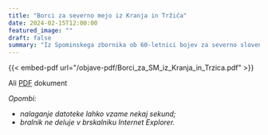 ```yaml
---
title: "Borci za severno mejo iz Kranja in Tržiča" 
date: 2024-02-15T12:00:00
featured_image: ""
draft: false
summary: "Iz Spominskega zbornika ob 60-letnici bojev za severno slovensko mejo 1918-1919"
---
```


{{< embed-pdf url="/objave-pdf/Borci_za_SM_iz_Kranja_in_Trzica.pdf" >}}

Ali [PDF](/objave-pdf/Borci_za_SM_iz_Kranja_in_Trzica.pdf) dokument

*Opombi:*
- *nalaganje datoteke lahko vzame nekaj sekund;*
- *bralnik ne deluje v brskalniku Internet Explorer.*